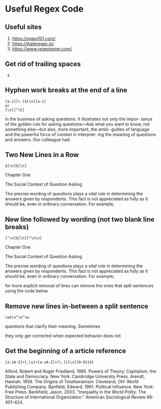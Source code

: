 # Useful Regex Code

## Useful sites

1. https://regex101.com/
1. https://ihateregex.io/
1. https://www.regextester.com/

## Get rid of trailing spaces

```regex
 $
```

## Hyphen work breaks at the end of a line

```regex
[a-z][\-]$[\n][a-z]
or
[\n][^\S]
```

in the business of asking questions. It illustrates not only the impor-
tance of the golden rule for asking questions—Ask what you want
to know, not something else—but also, more important, the ambi-
guities of language and the powerful force of context in interpret-
ing the meaning of questions and answers. Our colleague had

## Two New Lines in a Row

```regex
$[\n]$[\n]
```

Chapter One

The Social Context 
of Question Asking

The precise wording of questions plays a vital role in determining
the answers given by respondents. This fact is not appreciated as
fully as it should be, even in ordinary conversation. For example, 

## New line followed by wording (not two blank line breaks)

```regex
[^\n]$[\n][^\n\n]
```

Chapter One

The Social Context 
of Question Asking

The precise wording of questions plays a vital role in determining
the answers given by respondents. This fact is not appreciated as
fully as it should be, even in ordinary conversation. For example,

for more explicit removal of lines can remove the ones that split sentences using the code below

## Remove new lines in-between a split sentence

```regex
\w$\n^\n^\w
```

questions that clarify their meaning. Sometimes

they only get corrected when expected behavior does not 

## Get the beginning of a article reference

<!--and incomplete but more capible version [^\s]([^\.][a-z+A-Z+,\sa-z+A-Z+.\s]+[\s][0-9]{4}[\.]) -->

```regex
[a-zA-Z]+[,\s]+[a-zA-Z]+[\.][[\s][0-9]{4}
```

Alford, Robert and Roger Friedland. 1985. Powers of Theory: Capitalism, the State and Democracy. New York: Cambridge University Press. Arendt, Hannah. 1958. The Origins of Totalitarianism. Cleveland, OH: World Publishing Company. Banfield, Edward. 1961. Political Influence. New York: Free Press. Beckfield, Jason. 2003. “Inequality in the World Polity: The Structure of International Organization.” American Sociological Review 68: 401–424. 